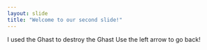 ```yaml
---
layout: slide
title: "Welcome to our second slide!"
---
```

I used the Ghast to destroy the Ghast
Use the left arrow to go back!
